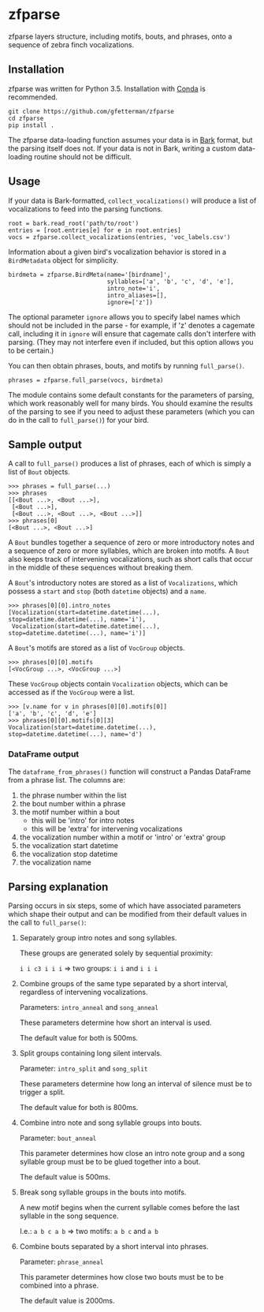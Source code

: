# zfparse

zfparse layers structure, including motifs, bouts, and phrases, onto a sequence of zebra finch vocalizations.

## Installation

zfparse was written for Python 3.5. Installation with [Conda](http://conda.pydata.org/miniconda.html) is recommended.

    git clone https://github.com/gfetterman/zfparse
    cd zfparse
    pip install .

The zfparse data-loading function assumes your data is in [Bark](http://github.com/margoliashlab/bark) format, but the parsing itself does not. If your data is not in Bark, writing a custom data-loading routine should not be difficult.

## Usage

If your data is Bark-formatted, `collect_vocalizations()` will produce a list of vocalizations to feed into the parsing functions.

    root = bark.read_root('path/to/root')
    entries = [root.entries[e] for e in root.entries]
    vocs = zfparse.collect_vocalizations(entries, 'voc_labels.csv')

Information about a given bird's vocalization behavior is stored in a `BirdMetadata` object for simplicity.

    birdmeta = zfparse.BirdMeta(name='[birdname]',
                                syllables=['a', 'b', 'c', 'd', 'e'],
                                intro_note='i',
                                intro_aliases=[],
                                ignore=['z'])

The optional parameter `ignore` allows you to specify label names which should not be included in the parse - for example, if 'z' denotes a cagemate call, including it in `ignore` will ensure that cagemate calls don't interfere with parsing. (They may not interfere even if included, but this option allows you to be certain.)

You can then obtain phrases, bouts, and motifs by running `full_parse()`.

    phrases = zfparse.full_parse(vocs, birdmeta)

The module contains some default constants for the parameters of parsing, which work reasonably well for many birds. You should examine the results of the parsing to see if you need to adjust these parameters (which you can do in the call to `full_parse()`) for your bird.

## Sample output

A call to `full_parse()` produces a list of phrases, each of which is simply a list of `Bout` objects.

    >>> phrases = full_parse(...)
    >>> phrases
    [[<Bout ...>, <Bout ...>],
     [<Bout ...>],
     [<Bout ...>, <Bout ...>, <Bout ...>]]
    >>> phrases[0]
    [<Bout ...>, <Bout ...>]

A `Bout` bundles together a sequence of zero or more introductory notes and a sequence of zero or more syllables, which are broken into motifs. A `Bout` also keeps track of intervening vocalizations, such as short calls that occur in the middle of these sequences without breaking them.

A `Bout`'s introductory notes are stored as a list of `Vocalizations`, which possess a `start` and `stop` (both `datetime` objects) and a `name`.

    >>> phrases[0][0].intro_notes
    [Vocalization(start=datetime.datetime(...), stop=datetime.datetime(...), name='i'),
     Vocalization(start=datetime.datetime(...), stop=datetime.datetime(...), name='i')]

A `Bout`'s motifs are stored as a list of `VocGroup` objects.

    >>> phrases[0][0].motifs
    [<VocGroup ...>, <VocGroup ...>]

These `VocGroup` objects contain `Vocalization` objects, which can be accessed as if the `VocGroup` were a list.

    >>> [v.name for v in phrases[0][0].motifs[0]]
    ['a', 'b', 'c', 'd', 'e']
    >>> phrases[0][0].motifs[0][3]
    Vocalization(start=datetime.datetime(...), stop=datetime.datetime(...), name='d')

### DataFrame output

The `dataframe_from_phrases()` function will construct a Pandas DataFrame from a phrase list. The columns are:

1. the phrase number within the list
2. the bout number within a phrase
3. the motif number within a bout
    * this will be 'intro' for intro notes
    * this will be 'extra' for intervening vocalizations
4. the vocalization number within a motif or 'intro' or 'extra' group
5. the vocalization start datetime
6. the vocalization stop datetime
7. the vocalization name

## Parsing explanation

Parsing occurs in six steps, some of which have associated parameters which shape their output and can be modified from their default values in the call to `full_parse()`:

1. Separately group intro notes and song syllables.

   These groups are generated solely by sequential proximity:
   
   `i i c3 i i i` => two groups: `i i` and `i i i`
2. Combine groups of the same type separated by a short interval, regardless of intervening vocalizations.

   Parameters: `intro_anneal` and `song_anneal`
   
   These parameters determine how short an interval is used.
   
   The default value for both is 500ms.
3. Split groups containing long silent intervals.

   Parameter: `intro_split` and `song_split`
   
   These parameters determine how long an interval of silence must be to trigger a split.
   
   The default value for both is 800ms.
4. Combine intro note and song syllable groups into bouts.

   Parameter: `bout_anneal`
   
   This parameter determines how close an intro note group and a song syllable group must be to be glued together into a bout.
   
   The default value is 500ms.
5. Break song syllable groups in the bouts into motifs.

   A new motif begins when the current syllable comes before the last syllable in the song sequence.
   
   I.e.: `a b c a b` => two motifs: `a b c` and `a b`
6. Combine bouts separated by a short interval into phrases.

   Parameter: `phrase_anneal`
   
   This parameter determines how close two bouts must be to be combined into a phrase.
   
   The default value is 2000ms.
